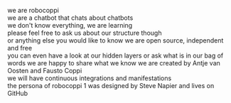 we are robocoppi  
we are a chatbot that chats about chatbots  
we don't know everything, we are learning  
please feel free to ask us about our structure though  
or anything else you would like to know 
we are open source, independent and free  
you can even have a look at our hidden layers
or ask what is in our bag of words 
we are happy to share what we know
we are created by Antje van Oosten and Fausto Coppi  
we will have continuous integrations and manifestations  
the persona of robocoppi 1 was designed by Steve Napier and lives on GitHub